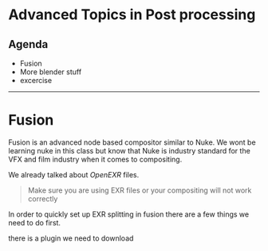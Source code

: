 # Advanced Topics in Post processing


## Agenda
- Fusion
- More blender stuff
- excercise


---

# Fusion
Fusion is an advanced node based compositor similar to Nuke. We wont be learning nuke in this class but know that Nuke is industry standard for the VFX and film industry when it comes to compositing.

We already talked about *OpenEXR* files.

> Make sure you are using EXR files or your compositing will not work correctly

In order to quickly set up EXR splitting in fusion there are a few things we need to do first.

there is a plugin we need to download

